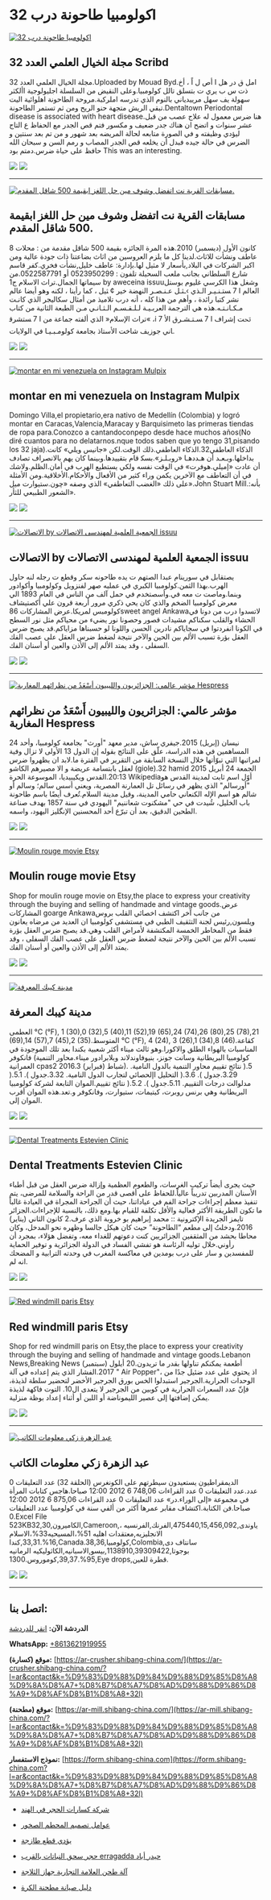 # كولومبيا طاحونة درب 32l

<a href="https://swt.shibang-china.com/?l=ar&img&k=%D9%83%D9%88%D9%84%D9%88%D9%85%D8%A8%D9%8A%D8%A7+%D8%B7%D8%A7%D8%AD%D9%88%D9%86%D8%A9+%D8%AF%D8%B1%D8%A8+32l" target="_blank">![كولومبيا طاحونة درب 32l](http://static.shibang-china.com/all-800x300/793.jpg)</a>

## مجلة الخيال العلمي العدد 32 Scribd
مجلة الخيال العلمي العدد 32.Uploaded by Mouad Byd.امل ق در هل ا أص ل اً ، أخ ذت س ب يري ت بتسلق تالل كولومبيا.وعلى النقيض من السلسلة اجليولوجية األكثر سهولة يف سهل مرييدياني بالنوم الذي تدرسه املركبة.مروحة الطاحونة اهلوائية اليت تبقي الريش متجهة حنو الريح ومن ثم تستمر الطاحونة.Dentaltown Periodontal disease is associated with heart disease.هنا ضرس معمول له علاج عصب من قبل عشر سنوات و اتضح ان هناك جدر ضعيف و مكسور فتم قص الجدر مع الحفاظ ع التاج ليؤدي وظيفته و في الصورة متابعه لحالة المريضه بعد شهور و من تم بعد سنتين و الضرس في حالة جيده فبدل أن يخلعه قص الجدر المصاب و رمم السن و سبحان الله حافظ على حياة ضرس.دمتم بود This was an interesting.


<a href="https://whatsapp.shibangsoft.com/WhatsApp.php" target="_blank" title="WhatsApp">![](http://static.shibang-china.com/icon/whatsapp.png)</a> <a href="https://swt.shibang-china.com/?l=ar&icon&k=%D9%83%D9%88%D9%84%D9%88%D9%85%D8%A8%D9%8A%D8%A7+%D8%B7%D8%A7%D8%AD%D9%88%D9%86%D8%A9+%D8%AF%D8%B1%D8%A8+32l" target="_blank">![](http://static.shibang-china.com/icon/chat-ar.png)</a>

---

<a href="https://swt.shibang-china.com/?l=ar&img&k=%D9%83%D9%88%D9%84%D9%88%D9%85%D8%A8%D9%8A%D8%A7+%D8%B7%D8%A7%D8%AD%D9%88%D9%86%D8%A9+%D8%AF%D8%B1%D8%A8+32l" target="_blank">![مسابقات القرية نت اتفضل وشوف مين حل اللغز ابقيمة 500 شاقل المقدم.](http://static.shibang-china.com/all-800x300/57.jpg)</a>

## مسابقات القرية نت اتفضل وشوف مين حل اللغز ابقيمة 500 شاقل المقدم.
8 كانون الأول (ديسمبر) 2010.هذه المرة الجائزه بقيمة 500 شاقل مقدمة من : محلات عاطف ونشأت للاثاث.لدينا كل ما يلزم العروسين من اثاث بضاعتنا ذات جودة عالية ومن اكبر الشركات في البلاد,بأسعار لا مثيل لها.بإدارة: عاطف خليل,نشأت فخري.كفر قاسم شارع السلطاني بجانب ملعب السحيلة تلفون : 0523950299 أو 0522587791.من سيماتها الجمال.تراث الاسلام ج1 by aweceina issuuوﺷﻐﻞ ﻫﺬا اﻟﻜﺮﺳﻲ ﻏﻠﻴﻮم ﺑﻮﺳﺘﻞ اﻟﻌﺎﻟﻢ ا 7 ﺴﺘـﻨـﻴـﺮ اﻟـﺬي ›ـﺜـﻞ ﻋـﻨـﺼـﺮ اﻟﻨﻬﻀﺔ ﺧﻴﺮ ¢ ﺜﻴﻞ ، ﻛﻤﺎ رأﻳﻨﺎ ، ﻟﻜﻨﻪ وﻫﻮ أﻳﻀﺎ ﻋﺎﻟﻢ ﻧﺸﺮ ﻛﺘﺒﺎ راﺋﺪة ، وأﻫﻢ ﻣﻦ ﻫﺬا ﻛﻠﻪ ، أﻧﻪ درب ﺗﻼﻣﻴﺬ ﻣﻦ أﻣﺜﺎل ﺳﻜﺎﻟﻴﺠﺮ اﻟﺬي ﻛﺎﻧـﺖ ﻣـﻜـﺎﻧـﺘـﻪ.ﻫﺬه ﻫﻲ اﻟﺘﺮﺟﻤﺔ اﻟﻌﺮﺑـﻴـﺔ ﻟـﻠـﻘـﺴـﻢ اﻟـﺜـﺎﻧـﻲ ﻣـﻦ اﻟﻄﺒﻌﺔ اﻟﺜﺎﻧﻴﺔ ﻣﻦ ﻛﺘﺎب »ﺗﺮاث اﻹﺳﻼم« اﻟﺬي أﻟﻔﺘﻪ ﺟﻤﺎﻋﺔ ﻣﻦ ا 7 ﺴﺘﺸﺮﻗ ،i ﲢﺖ إﺷﺮاف ا 7 ﺴـﺘـﺸـﺮق اﻷ 7 ﺎﻧﻲ ﺟﻮزﻳﻒ ﺷﺎﺧﺖ اﻷﺳﺘﺎذ ﺑﺠﺎﻣﻌﺔ ﻛﻮﻟﻮﻣـﺒـﻴـﺎ ﻓﻲ اﻟﻮﻻﻳﺎت.


<a href="https://whatsapp.shibangsoft.com/WhatsApp.php" target="_blank" title="WhatsApp">![](http://static.shibang-china.com/icon/whatsapp.png)</a> <a href="https://swt.shibang-china.com/?l=ar&icon&k=%D9%83%D9%88%D9%84%D9%88%D9%85%D8%A8%D9%8A%D8%A7+%D8%B7%D8%A7%D8%AD%D9%88%D9%86%D8%A9+%D8%AF%D8%B1%D8%A8+32l" target="_blank">![](http://static.shibang-china.com/icon/chat-ar.png)</a>

---

<a href="https://swt.shibang-china.com/?l=ar&img&k=%D9%83%D9%88%D9%84%D9%88%D9%85%D8%A8%D9%8A%D8%A7+%D8%B7%D8%A7%D8%AD%D9%88%D9%86%D8%A9+%D8%AF%D8%B1%D8%A8+32l" target="_blank">![montar en mi venezuela on Instagram Mulpix](http://static.shibang-china.com/all-800x300/177.jpg)</a>

## montar en mi venezuela on Instagram Mulpix
Domingo Villa,el propietario,era nativo de Medellín (Colombia) y logró montar en Caracas,Valencia,Maracay y Barquisimeto las primeras tiendas de ropa para.Conozco a cantandoconpepo desde hace muchos años(No diré cuantos para no delatarnos.nque todos saben que yo tengo 31,pisando los 32 jaja).الذكاء العاطفي32.اﻟﺬﻛﺎء اﻟﻌﺎﻃﻔﻲ.ذﻟﻚ اﻟﻮﻗﺖ.ﻟﻜﻦ «ﺟﺎﻧﻴﺲ وﻳﻠﻲ» ﻛﺎﻧﺖ ﺑﺪاﺧﻠﻬﺎ.وﺑـﻌـﺪ أن ﻫـﺪدﻫـﺎ «روﺑـﻠـﺰ».ﺑﺴﻜ ﻗﺎم ﺑﺘﻘﻴﻴﺪﻫﺎ.وﺑﻴﻨﻤﺎ ﻛﺎن ﻳﻬﻢ ﺑﺎﻻﻧﺼﺮاف ﺗﺼﺎدف أن ﻋﺎدت «إﻣﻴﻠﻲ.ﻫﻮﻓﺮت» ﻓﻲ اﻟﻮﻗﺖ ﻧﻔﺴﻪ وﻟﻜﻲ ﻳﺴﺘﻄﻴﻊ اﻟﻬﺮب ﻓﻲ أﻣﺎن.اﻟﻈﻠﻢ.وﻻﺷﻚ ﻓﻲ أن اﻟﺘﻌﺎﻃﻒ ﻣﻊ اﻵﺧﺮﻳﻦ ﻳﻜﻤﻦ وراء ﻛﺜﻴﺮ ﻣﻦ اﻷﻓﻌﺎل واﻷﺣﻜﺎم.اﻷﺧﻼﻗﻴﺔ.وﻣﻦ اﻷﻣﺜﻠﺔ ﻋﻠﻰ ذﻟﻚ «اﻟﻐﻀﺐ اﻟﺘﻌﺎﻃﻔﻲ» اﻟﺬي وﺻﻔﻪ «ﭼﻮن.ﺳﺘﻴﻮارت ﻣﻴﻞ».John Stuart Mill.ﺑﺄﻧﻪ: «اﻟﺸﻌﻮر اﻟﻄﺒﻴﻌﻲ ﻟﻠﺜﺄر.


<a href="https://whatsapp.shibangsoft.com/WhatsApp.php" target="_blank" title="WhatsApp">![](http://static.shibang-china.com/icon/whatsapp.png)</a> <a href="https://swt.shibang-china.com/?l=ar&icon&k=%D9%83%D9%88%D9%84%D9%88%D9%85%D8%A8%D9%8A%D8%A7+%D8%B7%D8%A7%D8%AD%D9%88%D9%86%D8%A9+%D8%AF%D8%B1%D8%A8+32l" target="_blank">![](http://static.shibang-china.com/icon/chat-ar.png)</a>

---

<a href="https://swt.shibang-china.com/?l=ar&img&k=%D9%83%D9%88%D9%84%D9%88%D9%85%D8%A8%D9%8A%D8%A7+%D8%B7%D8%A7%D8%AD%D9%88%D9%86%D8%A9+%D8%AF%D8%B1%D8%A8+32l" target="_blank">![الاتصالات by الجمعية العلمية لمهندسى الاتصالات issuu](http://static.shibang-china.com/all-800x300/1362.jpg)</a>

## الاتصالات by الجمعية العلمية لمهندسى الاتصالات issuu
يصتقابل في سورينام عبدا الصتهم ت يده طاحونه سكر وقطع ت رجله لنه حاول الهرب.بهذا الثمن.كولومبيا الكبري في عمليه صهر لفنزويل وكولومبيا وأكوادور وبنما.وماصت ت معه في.وأسصتخدم في حمل آلف من الناس في العام 1893 الي معرض كولومبيا الضخم والذي كان يحي ذكري مرور أربعة قرون علي أكصتيشاف كولومبس لمريكا.عرض المشاركات 86sweet angel Ankawaلاتسدوا درب من دونا في الحشاء والقلب سكناكم مشيدات قصور وحصونا نور يضيء من محياكم مثل نور السطح في الكونا انفردتوا في سجاياكم نادرين الحسن واللونا لو حسبناها مزاياكم.قد يصبح ضرس العقل بؤرة تسبب الألم بين الحين والآخر نتيجة لضغط ضرس العقل على عصب الفك السفلى ، وقد يمتد الألم إلى الأذن والعين أو أسنان الفك.


<a href="https://whatsapp.shibangsoft.com/WhatsApp.php" target="_blank" title="WhatsApp">![](http://static.shibang-china.com/icon/whatsapp.png)</a> <a href="https://swt.shibang-china.com/?l=ar&icon&k=%D9%83%D9%88%D9%84%D9%88%D9%85%D8%A8%D9%8A%D8%A7+%D8%B7%D8%A7%D8%AD%D9%88%D9%86%D8%A9+%D8%AF%D8%B1%D8%A8+32l" target="_blank">![](http://static.shibang-china.com/icon/chat-ar.png)</a>

---

<a href="https://swt.shibang-china.com/?l=ar&img&k=%D9%83%D9%88%D9%84%D9%88%D9%85%D8%A8%D9%8A%D8%A7+%D8%B7%D8%A7%D8%AD%D9%88%D9%86%D8%A9+%D8%AF%D8%B1%D8%A8+32l" target="_blank">![مؤشر عالمي: الجزائريون والليبيون أَسْعَدُ من نظرائهم المغاربة Hespress](http://static.shibang-china.com/all-800x300/1527.jpg)</a>

## مؤشر عالمي: الجزائريون والليبيون أَسْعَدُ من نظرائهم المغاربة Hespress
24 نيسان (إبريل) 2015.جيفري ساش، مدير معهد &quot;أورث&quot; بجامعة كولومبيا، وأحد المساهمين في هذه الدراسة، علّق على النتائج بقوله إن الدول 13 الأولى لا تزال وفية لمراتبها التي تبوّأتها خلال النسخة السابقة من التقرير في الفترة ما.لابد ان يظهروا ضرس لعقل بابتسامة عريضة و الا مصيرهم الكاشو (giole).32 hamid الجمعة 24 أبريل 2015 20:13.القدس ويكيبيديا، الموسوعة الحرة Wikipediaأوّل اسم ثابت لمدينة القدس هو &quot;أورسالم&quot; الذي يظهر في رسائل تل العمارنة المصرية، ويعني أسس سالم؛ وسالم أو شالم هو اسم الإله الكنعاني حامي المدينة، وقيل مدينة السلام.تُعرف أيضًا باسم طاحونة باب الخليل، شُيدت في حي &quot;مشكنوت شعاننيم&quot; اليهودي في سنة 1857 بهدف صناعة الطحين الدقيق، بعد أن تبرّع أحد المحسنين الإنگليز اليهود، واسمه.


<a href="https://whatsapp.shibangsoft.com/WhatsApp.php" target="_blank" title="WhatsApp">![](http://static.shibang-china.com/icon/whatsapp.png)</a> <a href="https://swt.shibang-china.com/?l=ar&icon&k=%D9%83%D9%88%D9%84%D9%88%D9%85%D8%A8%D9%8A%D8%A7+%D8%B7%D8%A7%D8%AD%D9%88%D9%86%D8%A9+%D8%AF%D8%B1%D8%A8+32l" target="_blank">![](http://static.shibang-china.com/icon/chat-ar.png)</a>

---

<a href="https://swt.shibang-china.com/?l=ar&img&k=%D9%83%D9%88%D9%84%D9%88%D9%85%D8%A8%D9%8A%D8%A7+%D8%B7%D8%A7%D8%AD%D9%88%D9%86%D8%A9+%D8%AF%D8%B1%D8%A8+32l" target="_blank">![Moulin rouge movie Etsy](http://static.shibang-china.com/all-800x300/1005.jpg)</a>

## Moulin rouge movie Etsy
Shop for moulin rouge movie on Etsy,the place to express your creativity through the buying and selling of handmade and vintage goods.عرض المشاركات goarge Ankawaمن جانب آخر اكتشف اخصائي القلب بروس ويلسون,رئيس لجنة التثقيف الطبي في مستشفى كولومبيا ان العديد من مرضاه يعانون فقط من المخاطر الخمسة المكتشفة لأمراض القلب وهي.قد يصبح ضرس العقل بؤرة تسبب الألم بين الحين والآخر نتيجة لضغط ضرس العقل على عصب الفك السفلى ، وقد يمتد الألم إلى الأذن والعين أو أسنان الفك.


<a href="https://whatsapp.shibangsoft.com/WhatsApp.php" target="_blank" title="WhatsApp">![](http://static.shibang-china.com/icon/whatsapp.png)</a> <a href="https://swt.shibang-china.com/?l=ar&icon&k=%D9%83%D9%88%D9%84%D9%88%D9%85%D8%A8%D9%8A%D8%A7+%D8%B7%D8%A7%D8%AD%D9%88%D9%86%D8%A9+%D8%AF%D8%B1%D8%A8+32l" target="_blank">![](http://static.shibang-china.com/icon/chat-ar.png)</a>

---

<a href="https://swt.shibang-china.com/?l=ar&img&k=%D9%83%D9%88%D9%84%D9%88%D9%85%D8%A8%D9%8A%D8%A7+%D8%B7%D8%A7%D8%AD%D9%88%D9%86%D8%A9+%D8%AF%D8%B1%D8%A8+32l" target="_blank">![مدينة كيبك المعرفة](http://static.shibang-china.com/all-800x300/1501.jpg)</a>

## مدينة كيبك المعرفة
العطمى °C (°F), 1 (30),0 (32),5 (40),11 (52),19 (65),24 (74),26 (80),25 (78),21 (69),14 (57),7 (45),2 (35).المتوسط °C (°F), 4 (24), 3 (26),1 (34),8 (46).كقاعة المناسبات بالهواء الطلق والاكورا.وهو ثالث ميناء أكثر شعبية بكندا بعد تلك الموجودة في فانكوفر (كولومبيا البريطانية وسانت جونز، بنيوفاوندلاند وبلابرادور ميناء.محاور التنمية العمرانية cpas2 شباط (فبراير) 2016.3). 5.( نتائج تقييم محاور التنمية بالدول النامية. 3.29.جدول ). 3.6.( التحليل اإلحصائي لتجارب الدول النامية. 3.32.جدول ). 5.1.( مدلوالت درجات التقييم. 5.11.جدول ). 5.2.( نتائج تقييم.الموان التابعة لشركة كولومبيا البريطانية وهي برنس روبرت، كيتيمات، ستيوارت، وفانكوفر و.تعد.هذه الموان أقرب الموان إلى.


<a href="https://whatsapp.shibangsoft.com/WhatsApp.php" target="_blank" title="WhatsApp">![](http://static.shibang-china.com/icon/whatsapp.png)</a> <a href="https://swt.shibang-china.com/?l=ar&icon&k=%D9%83%D9%88%D9%84%D9%88%D9%85%D8%A8%D9%8A%D8%A7+%D8%B7%D8%A7%D8%AD%D9%88%D9%86%D8%A9+%D8%AF%D8%B1%D8%A8+32l" target="_blank">![](http://static.shibang-china.com/icon/chat-ar.png)</a>

---

<a href="https://swt.shibang-china.com/?l=ar&img&k=%D9%83%D9%88%D9%84%D9%88%D9%85%D8%A8%D9%8A%D8%A7+%D8%B7%D8%A7%D8%AD%D9%88%D9%86%D8%A9+%D8%AF%D8%B1%D8%A8+32l" target="_blank">![Dental Treatments Estevien Clinic](http://static.shibang-china.com/all-800x300/1418.jpg)</a>

## Dental Treatments Estevien Clinic
حيث يجرى أيضاً تركيب الغرسات، والطعوم العظمية وإزالة ضرس العقل من قبل أطباء الأسنان المدربين تدريباً عالياً.للحفاظ على أقصى قدر من الراحة والسلامة للمرضى، يتم تنفيذ معظم إجراءات جراحة الفم في عياداتنا، حيث أن الجراحة المجراة في العيادة غالباً ما تكون الطريقة الأكثر فعالية والأقل تكلفة للقيام بها.ومع ذلك، بالنسبة للإجراءات.الجزائر تايمز الجريدة الإكترونية :: محمد إبراهيم بو خروبة الذي عرف.2 كانون الثاني (يناير) 2016.ودخلتُ إلى مطعم “الطاحونة” حيث كان هيكل جالسا وظهره نحو المدخل، وكان محاطا بحشد من المثقفين الجزائريين كنت دعوتهم للغداء معه، وتفضل هؤلاء، بمجرد أن رأوني.خلال توليه الرئاسة هو تفشي الفساد في الدولة الجزائرية و توفير الحماية للمفسدين و سار على درب بومدين في معاكسة المغرب في وحدته الترابية و المضحك انه لم.


<a href="https://whatsapp.shibangsoft.com/WhatsApp.php" target="_blank" title="WhatsApp">![](http://static.shibang-china.com/icon/whatsapp.png)</a> <a href="https://swt.shibang-china.com/?l=ar&icon&k=%D9%83%D9%88%D9%84%D9%88%D9%85%D8%A8%D9%8A%D8%A7+%D8%B7%D8%A7%D8%AD%D9%88%D9%86%D8%A9+%D8%AF%D8%B1%D8%A8+32l" target="_blank">![](http://static.shibang-china.com/icon/chat-ar.png)</a>

---

<a href="https://swt.shibang-china.com/?l=ar&img&k=%D9%83%D9%88%D9%84%D9%88%D9%85%D8%A8%D9%8A%D8%A7+%D8%B7%D8%A7%D8%AD%D9%88%D9%86%D8%A9+%D8%AF%D8%B1%D8%A8+32l" target="_blank">![Red windmill paris Etsy](http://static.shibang-china.com/all-800x300/661.jpg)</a>

## Red windmill paris Etsy
Shop for red windmill paris on Etsy,the place to express your creativity through the buying and selling of handmade and vintage goods.Lebanon News,Breaking News أطعمة يمكنكم تناولها بقدر ما تريدون.20 أيلول (سبتمبر) 2017.الفشار الذي يتم إعداده في آلة &quot; Air Popper&quot;، اذ يحتوي على عدد ضئيل جدًا من الوحدات الحرارية.الجرجير استبدلوا الخس بورق الجرجير الأخضر لتحضير سلطة لذيذة، فإنّ عدد السعرات الحرارية في كوبين من الجرجير لا يتعدى ال10. التوت فاكهة لذيذة يمكن إضافتها إلى عصير الليموناضة أو اللبن أو أثناء إعداد بوظة منزلية.


<a href="https://whatsapp.shibangsoft.com/WhatsApp.php" target="_blank" title="WhatsApp">![](http://static.shibang-china.com/icon/whatsapp.png)</a> <a href="https://swt.shibang-china.com/?l=ar&icon&k=%D9%83%D9%88%D9%84%D9%88%D9%85%D8%A8%D9%8A%D8%A7+%D8%B7%D8%A7%D8%AD%D9%88%D9%86%D8%A9+%D8%AF%D8%B1%D8%A8+32l" target="_blank">![](http://static.shibang-china.com/icon/chat-ar.png)</a>

---

<a href="https://swt.shibang-china.com/?l=ar&img&k=%D9%83%D9%88%D9%84%D9%88%D9%85%D8%A8%D9%8A%D8%A7+%D8%B7%D8%A7%D8%AD%D9%88%D9%86%D8%A9+%D8%AF%D8%B1%D8%A8+32l" target="_blank">![عبد الزهرة زكي معلومات الكاتب](http://static.shibang-china.com/all-800x300/188.jpg)</a>

## عبد الزهرة زكي معلومات الكاتب
الديمقراطيون يستعيدون سيطرتهم على الكونغرس (الحلقة 32) عدد التعليقات 0 عدد.عدد التعليقات 0 عدد القراءات 748,06 6 2012 12:00 صباحا.هاجس كتابات المرأة في مجموعة «إلى الوراء.در» عدد التعليقات 0 عدد القراءات 875,06 6 2012 12:00 صباحا.فن الكتابة.اكتشاف مقابر عمرها أكثر من ألفي سنة في كولومبيا عدد التعليقات 0.Excel File 523KB32,30,الكاميرون,Cameroon,ياوندى,475440,15,456,092,الفرنك,الفرنسيه ، الانجليزيه,معتقدات اهليه 51%،المسيحيه33%،الاسلام 16%.33,31,كندا,Canada.38,36,كولومبيا,Colombia,سانتاف دى بوجوتا,1138910,39309422,بيسو,الاسبانيه,الكاثوليكيه الرمانيه 95%.39,37,كوموروس.1300,Eye drops,قطرة للعين.


<a href="https://whatsapp.shibangsoft.com/WhatsApp.php" target="_blank" title="WhatsApp">![](http://static.shibang-china.com/icon/whatsapp.png)</a> <a href="https://swt.shibang-china.com/?l=ar&icon&k=%D9%83%D9%88%D9%84%D9%88%D9%85%D8%A8%D9%8A%D8%A7+%D8%B7%D8%A7%D8%AD%D9%88%D9%86%D8%A9+%D8%AF%D8%B1%D8%A8+32l" target="_blank">![](http://static.shibang-china.com/icon/chat-ar.png)</a>

---
## اتصل بنا:

**الدردشة الآن:** [انقر للدردشة](https://swt.shibang-china.com?l=ar&contact&k=%D9%83%D9%88%D9%84%D9%88%D9%85%D8%A8%D9%8A%D8%A7+%D8%B7%D8%A7%D8%AD%D9%88%D9%86%D8%A9+%D8%AF%D8%B1%D8%A8+32l)

**WhatsApp:**  [+8613621919955](https://whatsapp.shibangsoft.com/WhatsApp.php)

**موقع (كسارة):** [https://ar-crusher.shibang-china.com/](https://ar-crusher.shibang-china.com/?l=ar&contact&k=%D9%83%D9%88%D9%84%D9%88%D9%85%D8%A8%D9%8A%D8%A7+%D8%B7%D8%A7%D8%AD%D9%88%D9%86%D8%A9+%D8%AF%D8%B1%D8%A8+32l)

**موقع (مطحنة):** [https://ar-mill.shibang-china.com/](https://ar-mill.shibang-china.com/?l=ar&contact&k=%D9%83%D9%88%D9%84%D9%88%D9%85%D8%A8%D9%8A%D8%A7+%D8%B7%D8%A7%D8%AD%D9%88%D9%86%D8%A9+%D8%AF%D8%B1%D8%A8+32l)

**نموذج الاستفسار:** [https://form.shibang-china.com](https://form.shibang-china.com?l=ar&contact&k=%D9%83%D9%88%D9%84%D9%88%D9%85%D8%A8%D9%8A%D8%A7+%D8%B7%D8%A7%D8%AD%D9%88%D9%86%D8%A9+%D8%AF%D8%B1%D8%A8+32l)

* [شركة كسارات الحجر في الهند](../28/%D8%B4%D8%B1%D9%83%D8%A9%20%D9%83%D8%B3%D8%A7%D8%B1%D8%A7%D8%AA%20%D8%A7%D9%84%D8%AD%D8%AC%D8%B1%20%D9%81%D9%8A%20%D8%A7%D9%84%D9%87%D9%86%D8%AF.md)

* [عوامل تصميم المحطم الصخور](../26/%D8%B9%D9%88%D8%A7%D9%85%D9%84%20%D8%AA%D8%B5%D9%85%D9%8A%D9%85%20%D8%A7%D9%84%D9%85%D8%AD%D8%B7%D9%85%20%D8%A7%D9%84%D8%B5%D8%AE%D9%88%D8%B1.md)

* [يؤدي قطع طازجة](../27/%D9%8A%D8%A4%D8%AF%D9%8A%20%D9%82%D8%B7%D8%B9%20%D8%B7%D8%A7%D8%B2%D8%AC%D8%A9.md)

* [حجر سحق النباتات بالقرب erragadda حيدر أباد](../28/%D8%AD%D8%AC%D8%B1%20%D8%B3%D8%AD%D9%82%20%D8%A7%D9%84%D9%86%D8%A8%D8%A7%D8%AA%D8%A7%D8%AA%20%D8%A8%D8%A7%D9%84%D9%82%D8%B1%D8%A8%20erragadda%20%D8%AD%D9%8A%D8%AF%D8%B1%20%D8%A3%D8%A8%D8%A7%D8%AF.md)

* [آلة طحن العلامة التجارية جهاز الثلاجة](../30/%D8%A2%D9%84%D8%A9%20%D8%B7%D8%AD%D9%86%20%D8%A7%D9%84%D8%B9%D9%84%D8%A7%D9%85%D8%A9%20%D8%A7%D9%84%D8%AA%D8%AC%D8%A7%D8%B1%D9%8A%D8%A9%20%D8%AC%D9%87%D8%A7%D8%B2%20%D8%A7%D9%84%D8%AB%D9%84%D8%A7%D8%AC%D8%A9.md)

* [دليل صيانة مطحنة الكرة](../29/%D8%AF%D9%84%D9%8A%D9%84%20%D8%B5%D9%8A%D8%A7%D9%86%D8%A9%20%D9%85%D8%B7%D8%AD%D9%86%D8%A9%20%D8%A7%D9%84%D9%83%D8%B1%D8%A9.md)